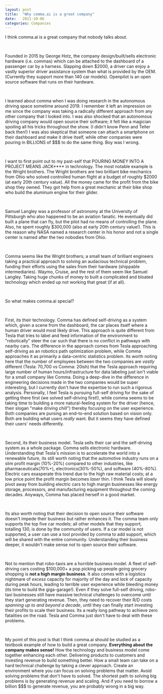 ```yaml
---
layout: post
title:  "Why comma.ai is a great company"
date:   2021-10-06
categories: Companies
---
```


I think comma.ai is a great company that nobody talks about. 

&nbsp;

Founded in 2015 by George Hotz, the company design/built/sells electronic hardware (i.e. commas) which can be attached to the dashboard of a passenger car by a harness. Slapping down $2000, a driver can enjoy a vastly superior driver assistance system than what is provided by the OEM. (Currently they support more than 140 car models). Openpilot is an open source software that runs on their hardware. 

&nbsp;

I learned about comma when I was doing research in the autonomous driving space sometime around 2019. I remember it left an impression on me since the company was taking a radically different approach from any other company that I looked into. I was also shocked that an autonomous driving company would open source their software; it felt like a magician spoiling all his tricks throughout the show. (I didn't know Penn and Teller back then!) I was also skeptical that someone can attach a smartphone on their dashboard and make it drive itself, while other companies were pouring in BILLIONS of $$$ to do the same thing. Boy was I wrong. 

&nbsp;

I want to first point out to my past-self that POURING MONEY INTO A PROJECT MEANS JACK**** in technology. The most notable example is the Wright brothers. The Wright brothers are two brilliant bike mechanics from Ohio who solved controlled human flight at a budget of roughly $2000 (at early 20th century value). All the money came for the profit from the bike shop they owned. They got help from a great mechanic at their bike shop who build the aluminum engine for their glider. 

&nbsp;

Samuel Langley was a professor of astronomy at the University of Pittsburgh who also happened to be an aviation fanatic. He eventually did built a plane that can fly, but the pilot had no means of controlling the plane. Also, he spent roughly $300,000 (also at early 20th century value!). This is the reason why NASA named a research center in his honor and not a single center is named after the two nobodies from Ohio. 

&nbsp;

Comma seems like the Wright brothers; a small team of brilliant engineers taking a practical approach to solving an audacious technical problem, funding their efforts using the sales from their hardware (shippable intermediaries). Waymo, Cruise, and the rest of them seem like Samuel Langley. Taking huge chunks of money to built a complicated and bloated technology which ended up not working that great (if at all). 

&nbsp;

So what makes comma.ai special? 

&nbsp;

First, its their technology. Comma has defined self-driving as a system which, given a scene from the dashboard, the car places itself where a human driver would most likely drive. This approach is quite different from Tesla that tries to label and feed information of the environment to "robotically" steer the car such that there is no conflict in pathways with nearby cars. The difference in the approach comes from Tesla approaching self-driving as an robotics path optimization problem, while Comma approaches it as primarily a data-centric statistics problem. Its worth noting here that the number of employees between the two companies are *vastly* different (Tesla: 70,700 vs Comma: 20ish) that the Tesla approach requiring large number of human hours/infrastructure for data labeling just isn't viable for a small company like Comma. Doing a deep-dive in the difference in engineering decisions made in the two companies would be super interesting, but I currently don't have the expertise to run such a rigorous analysis. Personally, I feel Tesla is pursuing full-self driving for the sake of getting there first (we solved self-driving first!), while comma seems to be taking time to building a more natural-feeling system for the driver (hence, their slogan "make driving chill") thereby focusing on the user experience. Both companies are pursing an end-to-end solution based on vision only. Both are building what users *really* want. But it seems they have defined their users' needs differently. 

&nbsp;

Second, its their business model. Tesla sells their car and the self-driving system as a whole package. Comma sells electronic hardware. Understanding that Tesla's mission is to accelerate the world into a renewable future, its still worth noting that the automotive industry runs on a slim profit margin (10%-20%) compared to other industries, like pharmaceuticals(70%+), electronics(30%-50%), and software (40%-80%). Electric cars exasperate this trend due to the high raw material costs; at a low price point the profit margin becomes *laser* thin. I think Tesla will slowly pivot away from building electric cars to high margin businesses like energy storage, processors, and manufacturing equipment throughout the coming decades. Anyways, Comma has placed herself in a good market. 

&nbsp;

Its also worth noting that their decision to open source their software doesn't impede their business but rather enhances it. The comma team only supports the top five car models; all other models that they support, totalling 130, is done by the community of users. If a car model is not supported, a user can use a tool provided by comma to add support, which will be shared with the entire community. Understanding their business deeper, it wouldn't make sense *not* to open source their software. 

&nbsp;

Not to mention that robo-taxis are a horrible business model. A fleet of self-driving cars costing $100,000+ a pop picking up people going grocery shopping is **not a high margin business**. It also comes with a logistics nightmare of *excess* capacity for majority of the day and *lack* of capacity during peak hours, leading to terrible user experience while bleeding money (its time to build the giga-garage!).  Even if they solve full-self driving, robo-taxi businesses still have massive technical challenges to overcome until they start generating revenue. Then, they need to recover their R/D costs *spanning up to and beyond a decade*, until they can finally start investing their profits to scale their business. Its a really long pathway to achieve zero fatalities on the road. Tesla and Comma just don't have to deal with these problems.

&nbsp;

My point of this post is that I think comma.ai should be studied as a textbook example of how to build a great company. **Everything about the company makes sense!** How the technology and business model come together enhancing each other. Delivering products to customers and investing revenue to build something better. How a small team can take on a hard technical challenge by taking a clever approach. Create an environment where you can focus on solving problems that matter. Avoid solving problems that don't have to solved. The shortest path to solving big problems is by generating revenue and scaling. And if you need to borrow a billion $$$ to generate revenue, you are probably wrong in a big way. 
